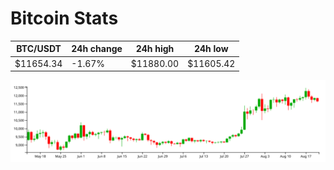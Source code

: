 # Bitcoin Stats

BTC/USDT|24h change|24h high|24h low|
|---|---|---|---|
|$11654.34|-1.67%|$11880.00|$11605.42|

<img src="./chart.svg">
